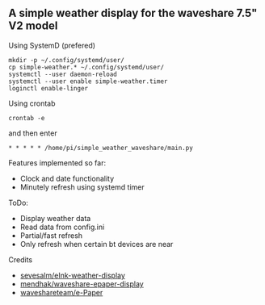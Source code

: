 A simple weather display for the waveshare 7.5" V2 model
--


Using SystemD (prefered)
```
mkdir -p ~/.config/systemd/user/
cp simple-weather.* ~/.config/systemd/user/
systemctl --user daemon-reload
systemctl --user enable simple-weather.timer
loginctl enable-linger
```

Using crontab
```
crontab -e
```
and then enter
```
* * * * * /home/pi/simple_weather_waveshare/main.py
```

Features implemented so far:
- Clock and date functionality
- Minutely refresh using systemd timer

ToDo:
- Display weather data
- Read data from config.ini
- Partial/fast refresh
- Only refresh when certain bt devices are near

Credits
- [sevesalm/eInk-weather-display](https://github.com/sevesalm/eInk-weather-display)
- [mendhak/waveshare-epaper-display](https://github.com/mendhak/waveshare-epaper-display)
- [waveshareteam/e-Paper](https://github.com/waveshareteam/e-Paper/tree/master/RaspberryPi_JetsonNano/python/lib/waveshare_epd)
